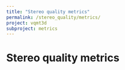 ```yaml
---
title: "Stereo quality metrics"
permalink: /stereo_quality/metrics/
project: vqmt3d
subproject: metrics
---
```

# Stereo quality metrics
